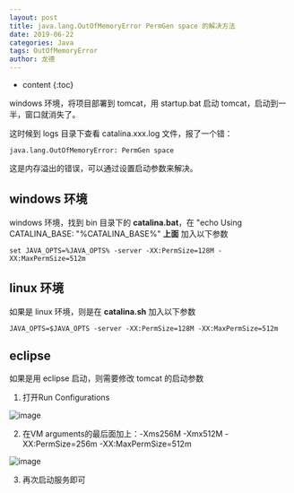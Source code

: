 ```yaml
---
layout: post
title: java.lang.OutOfMemoryError PermGen space 的解决方法
date: 2019-06-22
categories: Java
tags: OutOfMemoryError
author: 龙德
---
```


* content
{:toc}

windows 环境，将项目部署到 tomcat，用 startup.bat 启动 tomcat，启动到一半，窗口就消失了。

这时候到 logs 目录下查看 catalina.xxx.log 文件，报了一个错：

```
java.lang.OutOfMemoryError: PermGen space
```

这是内存溢出的错误，可以通过设置启动参数来解决。




## windows 环境

windows 环境，找到 bin 目录下的 **catalina.bat**，在 "echo Using CATALINA_BASE:   "%CATALINA_BASE%" **上面** 加入以下参数

```
set JAVA_OPTS=%JAVA_OPTS% -server -XX:PermSize=128M -XX:MaxPermSize=512m
```

## linux 环境

如果是 linux 环境，则是在 **catalina.sh** 加入以下参数

```
JAVA_OPTS=$JAVA_OPTS -server -XX:PermSize=128M -XX:MaxPermSize=512m
```

## eclipse

如果是用 eclipse 启动，则需要修改 tomcat 的启动参数

1. 打开Run Configurations

![image](https://miansen.wang/assets/20190622234041.jpg)

2. 在VM arguments的最后面加上：-Xms256M -Xmx512M -XX:PermSize=256m -XX:MaxPermSize=512m

![image](https://miansen.wang/assets/20190622234159.jpg)

3. 再次启动服务即可